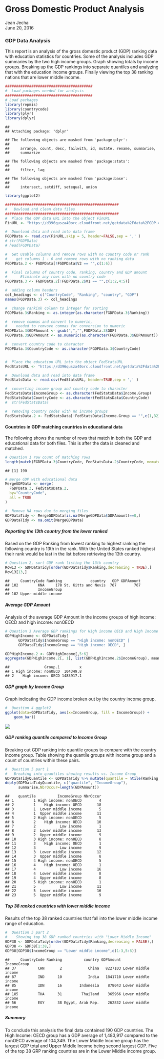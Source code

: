 # Gross Domestic Product Analysis
Jean Jecha  
June 20, 2016  
### GDP Data Analysis

This report is an analysis of the gross domestic product (GDP) ranking data with education statistics for countries. Some of the analysis includes GDP summaries by the two high income groups. Graph showing totals by income groups. Breaking up the GDP rankings into separate quantiles and analyzing that with the education income groups. Finally viewing the top 38 ranking nations that are lower middle income. 



```r
########################################
#  Load packages needed for analysis
########################################
# Load packages
library(repmis)
library(countrycode)
library(plyr)
library(dplyr)
```

```
## 
## Attaching package: 'dplyr'
```

```
## The following objects are masked from 'package:plyr':
## 
##     arrange, count, desc, failwith, id, mutate, rename, summarise,
##     summarize
```

```
## The following objects are masked from 'package:stats':
## 
##     filter, lag
```

```
## The following objects are masked from 'package:base':
## 
##     intersect, setdiff, setequal, union
```

```r
library(ggplot2)

####################################################
#   Dowload and clean data files
####################################################
#  Place the GDP data URL into the object FinURL
FinURL <- "https://d396qusza40orc.cloudfront.net/getdata%2Fdata%2FGDP.csv"

#  Download data and read into data frame
FGDPData <- read.csv(FinURL,skip = 5, header=FALSE,sep = ',' )
# str(FGDPData)
# head(FGDPData)

#  Get Usable columns and remove rows with no country code or rank
#    get columns 1 - 6 and remove rows with no ranking data
FGDPData.2 <- FGDPData[!FGDPData$V2 == "",c(1:6)]

#  Final columns of country code, ranking, country and GDP amount
#      Eliminate any rows with no country code
FGDPData.3 <- FGDPData.2[!FGDPData.2$V1 == "",c(1:2,4:5)]

#  adding column headers
col_headings <- c("CountryCode", "Ranking", "country", "GDP")
names(FGDPData.3) <- col_headings

#  change rankink column to integer for sorting
FGDPData.3$Ranking <- as.integer(as.character(FGDPData.3$Ranking))

#  remove commas and convert to numeric, 
#    needed to remvove commas for conversion to numeric
FGDPData.3$GDPAmount <- gsub(",","",FGDPData.3$GDP)
FGDPData.3$GDPAmount <- as.numeric(as.character(FGDPData.3$GDPAmount))

#  convert country code to character
FGDPData.3$CountryCode <- as.character(FGDPData.3$CountryCode)


#  Place the education URL into the object FedStatsURL
FedStatsURL <- "https://d396qusza40orc.cloudfront.net/getdata%2Fdata%2FEDSTATS_Country.csv"

#  Download data and read into data frame
FedStatsData <- read.csv(FedStatsURL, header=TRUE,sep = ',' )

#  converting income group and country code to character
FedStatsData$IncomeGroup <- as.character(FedStatsData$Income.Group)
FedStatsData$CountryCode <- as.character(FedStatsData$CountryCode)
#  str(FedStatsData)

#  removing country codes with no income groups
FedStatsData.2 <- FedStatsData[!FedStatsData$Income.Group == "",c(1,32)]
```


#### Countries in GDP matching countries in educatianal data
The following shows the number of rows that match in both the GDP and educational data for both files. This is after the data is cleaned and matched.

```r
# Question 1 row count of matching rows
length(match(FGDPData.3$CountryCode, FedStatsData.2$CountryCode, nomatch = 0))
```

```
## [1] 190
```

```r
# merge GDP with educational data
MergeGDPData <- merge(
  FGDPData.3, FedStatsData.2,
  by="CountryCode",
  all = TRUE
)

#  Remove NA rows due to merging files
GDPDataTidy <- MergeGDPData[is.na(MergeGDPData$GDPAmount)==0,]
GDPDataTidy <- na.omit(MergeGDPData)
```


##### Reporting the 13th country from the lower ranked 
Based on the GDP Ranking from lowest ranking to highest ranking the following country is 13th in the rank. With the United States ranked highest their rank would be last in the list before retrieving the 13th country. 

```r
# Question 2, sort GDP rank listing the 13th country 
Row13 <- GDPDataTidy[order(GDPDataTidy$Ranking,decreasing = TRUE),]
Row13[13,]
```

```
##     CountryCode Ranking             country   GDP GDPAmount
## 102         KNA     178 St. Kitts and Nevis  767        767
##             IncomeGroup
## 102 Upper middle income
```


##### Average GDP Amount
Analysis of the average GDP Amount in the income groups of high income: OECD and high income: nonOECD

```r
# Question 3 Average GDP rankings for High income OECD and High Income nonOECD
GDPHighIncome <- GDPDataTidy[
      GDPDataTidy$IncomeGroup == "High income: nonOECD" | 
      GDPDataTidy$IncomeGroup == "High income: OECD", ]

GDPHighIncome.2 <- GDPHighIncome[,5:6]
aggregate(GDPHighIncome.2[, 1], list(GDPHighIncome.2$IncomeGroup), mean)
```

```
##                Group.1         x
## 1 High income: nonOECD  104349.8
## 2    High income: OECD 1483917.1
```


##### GDP graph by Income Group
Graph indicating the GDP income broken out by the country income group.

```r
#  Question 4 ggplot2
ggplot(data=GDPDataTidy, aes(x=IncomeGroup, fill = IncomeGroup)) + 
    geom_bar()
```

![](GDPCaseStudy_files/figure-html/IncomeGroupPlot-1.png)<!-- -->


##### GDP ranking quantile compared to Income Group
Breaking out GDP ranking into quantile groups to compare with the country income group. Table showing the quantile groups with income group and a count of countries within these pairs.

```r
#  Question 5 part 1 
#   Breaking into quantiles showing results vs. Income Group
GDPDataTidyQuantile <- GDPDataTidy %>% mutate(quantile = ntile(Ranking, 5))
ddply(GDPDataTidyQuantile, c("quantile", "IncomeGroup"),
      summarise,NbrOccur=length(GDPAmount))
```

```
##    quantile          IncomeGroup NbrOccur
## 1         1 High income: nonOECD        4
## 2         1    High income: OECD       18
## 3         1  Lower middle income        5
## 4         1  Upper middle income       11
## 5         2 High income: nonOECD        5
## 6         2    High income: OECD       10
## 7         2           Low income        1
## 8         2  Lower middle income       13
## 9         2  Upper middle income        9
## 10        3 High income: nonOECD        8
## 11        3    High income: OECD        1
## 12        3           Low income        9
## 13        3  Lower middle income       12
## 14        3  Upper middle income        8
## 15        4 High income: nonOECD        5
## 16        4    High income: OECD        1
## 17        4           Low income       16
## 18        4  Lower middle income        8
## 19        4  Upper middle income        8
## 20        5 High income: nonOECD        1
## 21        5           Low income       11
## 22        5  Lower middle income       16
## 23        5  Upper middle income        9
```


##### Top 38 ranked countries with lower middle income
Results of the top 38 ranked countries that fall into the lower middle income range of education.

```r
#  Question 5 part 2 
#    Showing top 38 GDP ranked countries with "Lower Middle Income"
GDP38 <- GDPDataTidy[order(GDPDataTidy$Ranking,decreasing = FALSE),]
GDP38 <- GDP38[1:38,]
GDP38[GDP38$IncomeGroup == "Lower middle income",c(1:3,5:6)]
```

```
##     CountryCode Ranking          country GDPAmount         IncomeGroup
## 37          CHN       2            China   8227103 Lower middle income
## 87          IND      10            India   1841710 Lower middle income
## 85          IDN      16        Indonesia    878043 Lower middle income
## 185         THA      31         Thailand    365966 Lower middle income
## 56          EGY      38 Egypt, Arab Rep.    262832 Lower middle income
```

##### Summary
To conclude this analysis the final data contained 190 GDP countries. The High Income: OECD group has a GDP average of 1,483,917 compared to the nonOECD average of 104,349. The Lower Middle Income group has the largest GDP total and Upper Middle Income being second largest GDP. Five of the top 38 GRP ranking countries are in the Lower Middle income group. 
